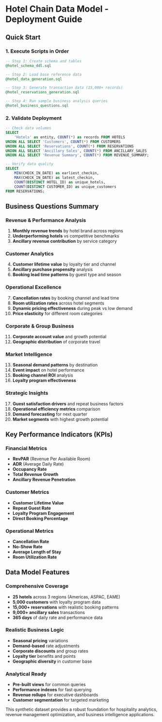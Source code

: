# Hotel Chain Data Model - Deployment Guide

## Quick Start

### 1. Execute Scripts in Order
```sql
-- Step 1: Create schema and tables
@hotel_schema_ddl.sql

-- Step 2: Load base reference data  
@hotel_data_generation.sql

-- Step 3: Generate transaction data (15,000+ records)
@hotel_reservations_generation.sql

-- Step 4: Run sample business analysis queries
@hotel_business_questions.sql
```

### 2. Validate Deployment
```sql
-- Check data volumes
SELECT 
    'Hotels' as entity, COUNT(*) as records FROM HOTELS
UNION ALL SELECT 'Customers', COUNT(*) FROM CUSTOMERS  
UNION ALL SELECT 'Reservations', COUNT(*) FROM RESERVATIONS
UNION ALL SELECT 'Ancillary Sales', COUNT(*) FROM ANCILLARY_SALES
UNION ALL SELECT 'Revenue Summary', COUNT(*) FROM REVENUE_SUMMARY;

-- Verify data quality
SELECT 
    MIN(CHECK_IN_DATE) as earliest_checkin,
    MAX(CHECK_IN_DATE) as latest_checkin,
    COUNT(DISTINCT HOTEL_ID) as unique_hotels,
    COUNT(DISTINCT CUSTOMER_ID) as unique_customers
FROM RESERVATIONS;
```

## Business Questions Summary

### Revenue & Performance Analysis
1. **Monthly revenue trends** by hotel brand across regions
2. **Underperforming hotels** vs competitive benchmarks  
3. **Ancillary revenue contribution** by service category

### Customer Analytics  
4. **Customer lifetime value** by loyalty tier and channel
5. **Ancillary purchase propensity** analysis
6. **Booking lead time patterns** by guest type and season

### Operational Excellence
7. **Cancellation rates** by booking channel and lead time
8. **Room utilization rates** across hotel segments
9. **Dynamic pricing effectiveness** during peak vs low demand
10. **Price elasticity** for different room categories

### Corporate & Group Business
11. **Corporate account value** and growth potential
12. **Geographic distribution** of corporate travel

### Market Intelligence
13. **Seasonal demand patterns** by destination
14. **Event impact** on hotel performance
15. **Booking channel ROI** analysis
16. **Loyalty program effectiveness**

### Strategic Insights
17. **Guest satisfaction drivers** and repeat business factors
18. **Operational efficiency metrics** comparison
19. **Demand forecasting** for next quarter
20. **Market segments** with highest growth potential

## Key Performance Indicators (KPIs)

### Financial Metrics
- **RevPAR** (Revenue Per Available Room)
- **ADR** (Average Daily Rate)  
- **Occupancy Rate**
- **Total Revenue Growth**
- **Ancillary Revenue Penetration**

### Customer Metrics
- **Customer Lifetime Value**
- **Repeat Guest Rate**
- **Loyalty Program Engagement**
- **Direct Booking Percentage**

### Operational Metrics
- **Cancellation Rate**
- **No-Show Rate**
- **Average Length of Stay**
- **Room Utilization Rate**

## Data Model Features

### Comprehensive Coverage
- **25 hotels** across 3 regions (Americas, ASPAC, EAME)
- **5,000 customers** with loyalty program data
- **15,000+ reservations** with realistic booking patterns
- **9,000+ ancillary sales** transactions
- **365 days** of daily rate and performance data

### Realistic Business Logic
- **Seasonal pricing** variations
- **Demand-based** rate adjustments  
- **Corporate discounts** and group rates
- **Loyalty tier** benefits and points
- **Geographic diversity** in customer base

### Analytical Ready
- **Pre-built views** for common queries
- **Performance indexes** for fast querying
- **Revenue rollups** for executive dashboards
- **Customer segmentation** for targeted marketing

This synthetic dataset provides a robust foundation for hospitality analytics, revenue management optimization, and business intelligence applications.
